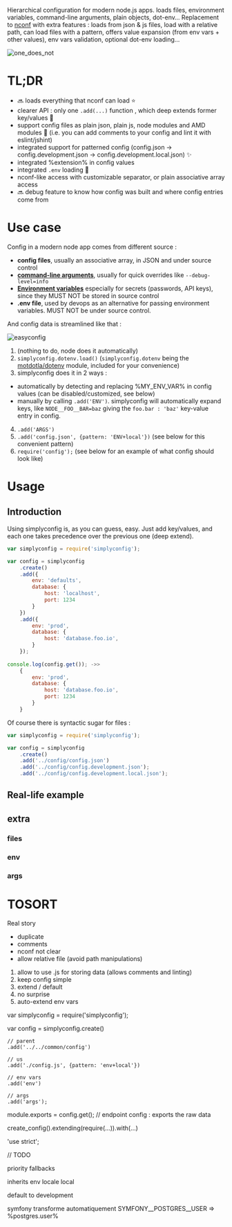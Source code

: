Hierarchical configuration for modern node.js apps. loads files, environment variables, command-line arguments, plain objects, dot-env… Replacement to [nconf](https://github.com/indexzero/nconf) with extra features :
 loads from json & js files, load with a relative path, can load files with a pattern, offers value expansion (from env vars + other values), env vars validation, optional dot-env loading…
 
![one_does_not](https://cloud.githubusercontent.com/assets/603503/10567810/30dedd02-760e-11e5-984e-075a60b58633.jpg)


# TL;DR

* :soon: loads everything that nconf can load :star:
* clearer API : only one `.add(...)` function , which deep extends former key/values :dizzy:
* support config files as plain json, plain js, node modules and AMD modules :star2:
  (i.e. you can add comments to your config and lint it with eslint/jshint)
* integrated support for patterned config (config.json -> config.development.json -> config.development.local.json) :sparkles:
* integrated %extension% in config values
* integrated `.env` loading :sparkling_heart:
* nconf-like access with customizable separator, or plain associative array access
* :soon: debug feature to know how config was built and where config entries come from


# Use case

Config in a modern node app comes from different source :
* **config files**, usually an associative array, in JSON and under source control
* **[command-line arguments](https://en.wikipedia.org/wiki/Command-line_interface#Arguments)**, usually for quick overrides like `--debug-level=info`
* **[Environment variables](https://en.wikipedia.org/wiki/Environment_variable)** especially for secrets (passwords, API keys), since they MUST NOT be stored in source control
* **.env file**, used by devops as an alternative for passing environment variables. MUST NOT be under source control.

And config data is streamlined like that :

![easyconfig](https://cloud.githubusercontent.com/assets/603503/10567809/30dccf6c-760e-11e5-98c7-dfa095f4d5bc.png)

1. (nothing to do, node does it automatically)
2. `simplyconfig.dotenv.load()` (`simplyconfig.dotenv` being the [motdotla/dotenv](https://github.com/motdotla/dotenv) module, included for your convenience)
3. simplyconfig does it in 2 ways :
  * automatically by detecting and replacing %MY_ENV_VAR% in config values (can be disabled/customized, see below)
  * manually by calling `.add('ENV')`. simplyconfig will automatically expand keys, like `NODE__FOO__BAR=baz` giving the `foo.bar : 'baz'` key-value entry in config.
4. `.add('ARGS')`
5. `.add('config.json', {pattern: 'ENV+local'})` (see below for this convenient pattern)
6. `require('config');` (see below for an example of what config should look like)


# Usage

## Introduction
Using simplyconfig is, as you can guess, easy. Just add key/values,
and each one takes precedence over the previous one (deep extend).

```javascript
var simplyconfig = require('simplyconfig');

var config = simplyconfig
	.create()
	.add({
		env: 'defaults',
		database: {
			host: 'localhost',
			port: 1234
		}
	})
	.add({
		env: 'prod',
		database: {
			host: 'database.foo.io',
		}
	});
	
console.log(config.get()); ->>
	{
		env: 'prod',
		database: {
			host: 'database.foo.io',
			port: 1234
		}
	}
```

Of course there is syntactic sugar for files :

```javascript
var simplyconfig = require('simplyconfig');

var config = simplyconfig
	.create()
	.add('../config/config.json')
	.add('../config/config.development.json');
	.add('../config/config.development.local.json');
```


## Real-life example



## extra

### files

### env

### args






# TOSORT

Real story
- duplicate
- comments
- nconf not clear
- allow relative file (avoid path manipulations)


1. allow to use .js for storing data (allows comments and linting)
2. keep config simple
3. extend / default
4. no surprise
5. auto-extend env vars


var simplyconfig = require('simplyconfig');

var config = simplyconfig.create()

	// parent
	.add('../../common/config')

	// us
	.add('./config.js', {pattern: 'env+local'})

	// env vars
	.add('env')

	// args
	.add('args');


module.exports = config.get(); // endpoint config : exports the raw data


create_config().extending(require(…)).with(…)


'use strict';

// TODO

priority
fallbacks

inherits
env
locale
local




default to development

symfony transforme automatiquement SYMFONY__POSTGRES__USER => %postgres.user%

